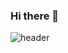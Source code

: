 ### Hi there 👋

![header](https://capsule-render.vercel.app/api?type=waving&color=BDCDDC&height=300&section=header&text=DDDDDDD%20&fontSize=90&fontColor=3D3D3F&fontAlign=50)



<!--
**iamhanori/iamhanori** is a ✨ _special_ ✨ repository because its `README.md` (this file) appears on your GitHub profile.

Here are some ideas to get you started:

- 🔭 I’m currently working on ...
- 🌱 I’m currently learning ...
- 👯 I’m looking to collaborate on ...
- 🤔 I’m looking for help with ...
- 💬 Ask me about ...
- 📫 How to reach me: ...
- 😄 Pronouns: ...
- ⚡ Fun fact: ...
-->
